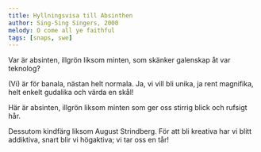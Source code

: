 ```yaml
---
title: Hyllningsvisa till Absinthen
author: Sing-Sing Singers, 2000
melody: O come all ye faithful
tags: [snaps, swe]
---
```


Var är absinten,
illgrön liksom minten,
som skänker galenskap åt var teknolog?

(Vi) är för banala, nästan helt normala.
Ja, vi vill bli unika, ja rent magnifika,
helt enkelt gudalika och värda en skål!

Här är absinten,
illgrön liksom minten
som ger oss stirrig blick och rufsigt hår.

Dessutom kindfärg liksom August Strindberg.
För att bli kreativa har vi blitt addiktiva,
snart blir vi högaktiva; vi tar oss en tår!

